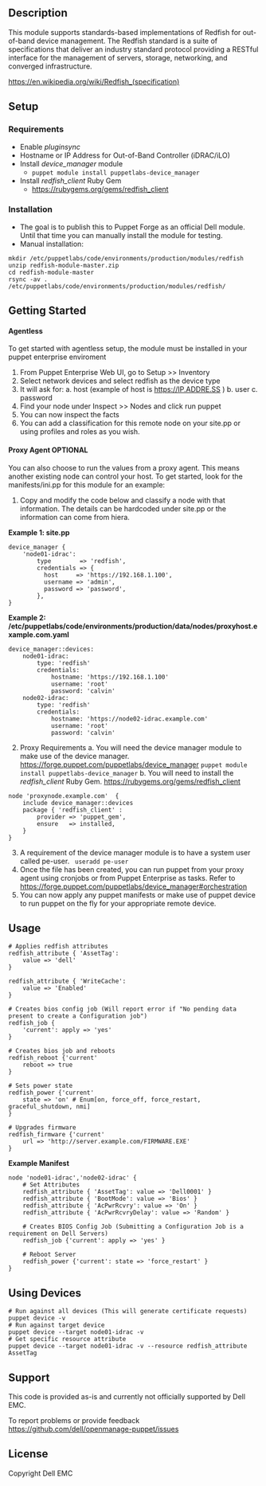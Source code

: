 ## Description

This module supports standards-based implementations of Redfish for out-of-band device management. The Redfish standard is a suite of specifications that deliver an industry standard protocol providing a RESTful interface for the management of servers, storage, networking, and converged infrastructure.

https://en.wikipedia.org/wiki/Redfish_(specification)

## Setup

### Requirements

* Enable *pluginsync*
* Hostname or IP Address for Out-of-Band Controller (iDRAC/iLO)
* Install *device_manager* module 
    * `puppet module install puppetlabs-device_manager`
* Install *redfish_client* Ruby Gem
    * https://rubygems.org/gems/redfish_client

### Installation

* The goal is to publish this to Puppet Forge as an official Dell module. Until that time you can manually install the module for testing.
* Manual installation:
```
mkdir /etc/puppetlabs/code/environments/production/modules/redfish
unzip redfish-module-master.zip
cd redfish-module-master
rsync -av . /etc/puppetlabs/code/environments/production/modules/redfish/
```

## Getting Started

#### Agentless

To get started with agentless setup, the module must be installed in your puppet enterprise enviroment
1. From Puppet Enterprise Web UI, go to Setup >> Inventory
2. Select network devices and select redfish as the device type
3. It will ask for: 
    a. host (example of host is https://IP.ADDRE.SS )
    b. user
    c. password
4. Find your node under Inspect >> Nodes and click run puppet
5. You can now inspect the facts
6. You can add a classification for this remote node on your site.pp or using profiles and roles as you wish.

#### Proxy Agent **OPTIONAL**

You can also choose to run the values from a proxy agent. This means another existing node can control your host. To get started, look for the manifests/ini.pp for this module for an example:

1. Copy and modify the code below and classify a node with that information. The details can be hardcoded under site.pp or the information can come from hiera.

**Example 1: site.pp**
```
device_manager { 
    'node01-idrac':
        type        => 'redfish',
        credentials => {
          host     => 'https://192.168.1.100',
          username => 'admin',
          password => 'password',
        },
}
```
**Example 2: /etc/puppetlabs/code/environments/production/data/nodes/proxyhost.example.com.yaml**
```
device_manager::devices:
    node01-idrac:
        type: 'redfish'
        credentials:
            hostname: 'https://192.168.1.100'
            username: 'root'
            password: 'calvin'
    node02-idrac:
        type: 'redfish'
        credentials:
            hostname: 'https://node02-idrac.example.com'
            username: 'root'
            password: 'calvin'
```
2. Proxy Requirements
    a. You will need the device manager module to make use of the device manager. https://forge.puppet.com/puppetlabs/device_manager
```puppet module install puppetlabs-device_manager```
    b. You will need to install the *redfish_client* Ruby Gem. https://rubygems.org/gems/redfish_client
```
node 'proxynode.example.com'  {
    include device_manager::devices
    package { 'redfish_client' :
        provider => 'puppet_gem',
        ensure   => installed,
    }
}
```
3. A requirement of the device manager module is to have a system user called pe-user.  ``` useradd pe-user```
4. Once the file has been created, you can run puppet from your proxy agent using cronjobs or from Puppet Enterprise as tasks. Refer to https://forge.puppet.com/puppetlabs/device_manager#orchestration
5. You can now apply any puppet manifests or make use of puppet device to run puppet on the fly for your appropriate remote device.

## Usage

```
# Applies redfish attributes
redfish_attribute { 'AssetTag':
    value => 'dell'
}

redfish_attribute { 'WriteCache':
    value => 'Enabled'
}

# Creates bios config job (Will report error if "No pending data present to create a Configuration job")
redfish_job {
    'current': apply => 'yes' 
}

# Creates bios job and reboots 
redfish_reboot {'current'
    reboot => true
}

# Sets power state
redfish_power {'current'
    state => 'on' # Enum[on, force_off, force_restart, graceful_shutdown, nmi]
}

# Upgrades firmware
redfish_firmware {'current'
    url => 'http://server.example.com/FIRMWARE.EXE'
}
```

**Example Manifest**
```
node 'node01-idrac','node02-idrac' {
    # Set Attributes
    redfish_attribute { 'AssetTag': value => 'Dell0001' }
    redfish_attribute { 'BootMode': value => 'Bios' }
    redfish_attribute { 'AcPwrRcvry': value => 'On' }
    redfish_attribute { 'AcPwrRcvryDelay': value => 'Random' }

    # Creates BIOS Config Job (Submitting a Configuration Job is a requirement on Dell Servers)
    redfish_job {'current': apply => 'yes' }

    # Reboot Server
    redfish_power {'current': state => 'force_restart' } 
}
```

## Using Devices
```
# Run against all devices (This will generate certificate requests)
puppet device -v
# Run against target device
puppet device --target node01-idrac -v
# Get specific resource attribute
puppet device --target node01-idrac -v --resource redfish_attribute AssetTag
```

## Support
This code is provided as-is and currently not officially supported by Dell EMC.

To report problems or provide feedback https://github.com/dell/openmanage-puppet/issues

## License

Copyright Dell EMC